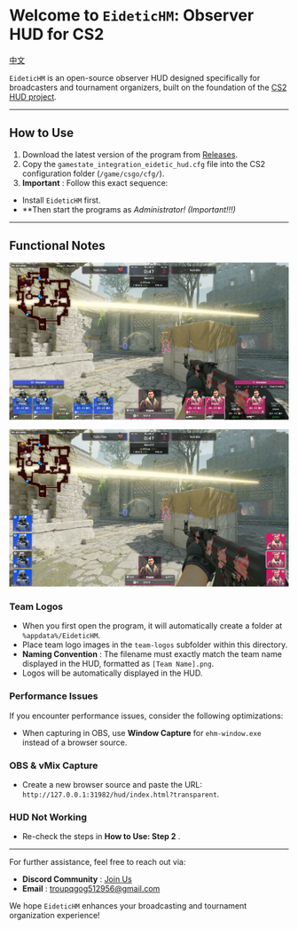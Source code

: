 
# Welcome to `EideticHM`: Observer HUD for CS2

[中文](./README-CN.md)

`EideticHM` is an open-source observer HUD designed specifically for broadcasters and tournament organizers, built on the foundation of the [CS2 HUD project](https://github.com/drweissbrot/cs-hud).

---

## How to Use

1. Download the latest version of the program from [Releases](https://github.com/nsnsay/Eidetic-HUDs-for-CS2/releases/).
2. Copy the `gamestate_integration_eidetic_hud.cfg` file into the CS2 configuration folder (`/game/csgo/cfg/`).
3. **Important** : Follow this exact sequence:

* Install `EideticHM` first.
* **Then start the programs as *Administrator! *(Important!!!)**

---

## Functional Notes

![](Default.png "Default HUD")

![](Replay.png "Replay HUD")

### Team Logos

* When you first open the program, it will automatically create a folder at `%appdata%/EideticHM`.
* Place team logo images in the `team-logos` subfolder within this directory.
* **Naming Convention** : The filename must exactly match the team name displayed in the HUD, formatted as `[Team Name].png`.
* Logos will be automatically displayed in the HUD.

### Performance Issues

If you encounter performance issues, consider the following optimizations:

* When capturing in OBS, use **Window Capture** for `ehm-window.exe` instead of a browser source.

### OBS & vMix Capture

* Create a new browser source and paste the URL: `http://127.0.0.1:31982/hud/index.html?transparent`.

### HUD Not Working

* Re-check the steps in  **How to Use: Step 2** .

---

For further assistance, feel free to reach out via:

* **Discord Community** : [Join Us](https://discord.gg/u38Cmu5Zf7)
* **Email** : [troupqgog512956@gmail.com](mailto:troupqgog512956@gmail.com)

We hope `EideticHM` enhances your broadcasting and tournament organization experience!
